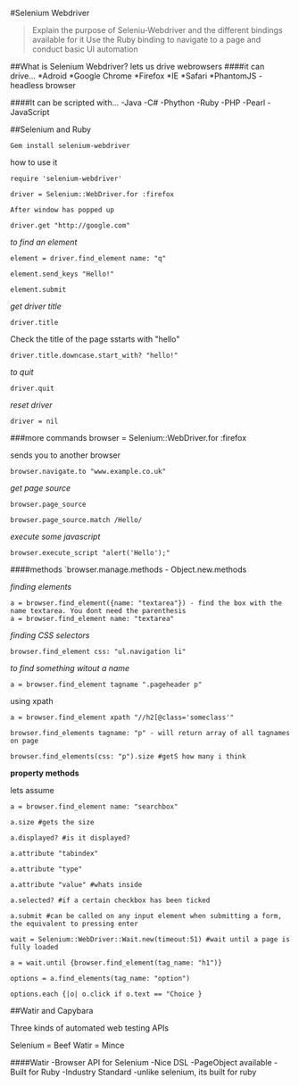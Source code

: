 #Selenium Webdriver
>Explain the purpose of Seleniu-Webdriver and the different bindings available for it
Use the Ruby binding to navigate to a page and conduct basic UI automation

##What is Selenium Webdriver?
lets us drive webrowsers
####it can drive...
*Adroid
*Google Chrome
*Firefox
*IE
*Safari
*PhantomJS - headless browser

####It can be scripted with...
-Java
-C#
-Phython
-Ruby
-PHP
-Pearl
-JavaScript

##Selenium and Ruby

    Gem install selenium-webdriver

how to use it

    require 'selenium-webdriver'

    driver = Selenium::WebDriver.for :firefox

    After window has popped up

    driver.get "http://google.com"

*to find an element*

    element = driver.find_element name: "q"

    element.send_keys "Hello!"

    element.submit

*get driver title*

    driver.title

Check the title of the page sstarts with "hello"

    driver.title.downcase.start_with? "hello!" 

*to quit*

    driver.quit

*reset driver*

    driver = nil

###more commands
browser = Selenium::WebDriver.for :firefox

sends you to another browser

    browser.navigate.to "www.example.co.uk"

*get page source*

    browser.page_source

    browser.page_source.match /Hello/

*execute some javascript*

    browser.execute_script "alert('Hello');"

####methods
`browser.manage.methods - Object.new.methods

*finding elements*

    a = browser.find_element({name: "textarea"}) - find the box with the name textarea. You dont need the parenthesis
    a = browser.find_element name: "textarea"
*finding CSS selectors*

    browser.find_element css: "ul.navigation li"

*to find something witout a name*

    a = browser.find_element tagname ".pageheader p"

using xpath

    a = browser.find_element xpath "//h2[@class='someclass'"

    browser.find_elements tagname: "p" - will return array of all tagnames on page

    browser.find_elements(css: "p").size #getS how many i think
    
**property methods**

lets assume 

    a = browser.find_element name: "searchbox"

    a.size #gets the size

    a.displayed? #is it displayed?

    a.attribute "tabindex"

    a.attribute "type"

    a.attribute "value" #whats inside

    a.selected? #if a certain checkbox has been ticked

    a.submit #can be called on any input element when submitting a form, the equivalent to pressing enter

    wait = Selenium::WebDriver::Wait.new(timeout:51) #wait until a page is fully loaded

    a = wait.until {browser.find_element(tag_name: "h1")}

    options = a.find_elements(tag_name: "option")

    options.each {|o| o.click if o.text == "Choice }
    
##Watir and Capybara

Three kinds of automated web testing APIs

Selenium = Beef
Watir = Mince

####Watir
-Browser API for Selenium
-Nice DSL
-PageObject available
-Built for Ruby
-Industry Standard
-unlike selenium, its built for ruby

